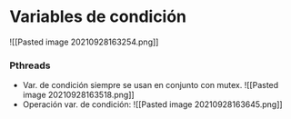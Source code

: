 # Variables de condición
![[Pasted image 20210928163254.png]]
### Pthreads
- Var. de condición siempre se usan en conjunto con mutex.
![[Pasted image 20210928163518.png]]
- Operación var. de condición:
![[Pasted image 20210928163645.png]]
